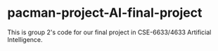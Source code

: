 # pacman-project-AI-final-project
This is group 2's code for our final project in CSE-6633/4633 Artificial Intelligence.
